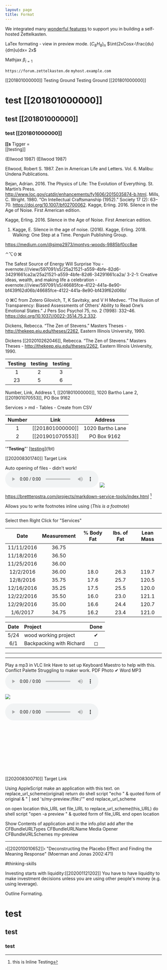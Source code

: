 ```yaml
---
layout: page
title: Format
---
```


We integrated many [wonderful features](thearchive://match/202005021405) to support you in building a self-hosted Zettelkasten. 

LaTex formating - view in preview mode.
$(C_8H_8)_n$
$\int(2xCosx-\frac{du}{dm}u)dx= 2x$

Mathjax
$\beta_{i=1}$

<!--myhost.example.com-->
`https://forum.zettelkasten.de`
`myhost.example.com`

[[201801000000]] Testing Ground
Testing Ground [[201801000000]]

# test [[201801000000]]
## test [[201801000000]]
### test [[201801000000]]

**[[s** Tigger =  
[[testing]]

(Ellwood 1987)
(Ellwood 1987)

Ellwood, Robert S. 1987. Zen in American Life and Letters. Vol. 6. Malibu: Undena Publications.

Bejan, Adrian. 2016. The Physics of Life: The Evolution of Everything. St. Martin’s Press. http://www.loc.gov/catdir/enhancements/fy1606/2015035874-b.html.
Mills, C. Wright. 1980. “On Intellectual Craftsmanship (1952).” Society 17 (2): 63–70. https://doi.org/10.1007/bf02700062.
Kagge, Erling. 2016. Silence in the Age of Noise. First American edition.

Kagge, Erling. 2016. Silence in the Age of Noise. First American edition.
1. Kagge, E. Silence in the age of noise. (2016).
Kagge, Erling. 2018. Walking: One Step at a Time. Penguin Publishing Group.

https://medium.com/@simp2973/montys-woods-9885bf0cc8ae

⌃⌥⇧⌘ 

The Safest Source of Energy Will Surprise You
    - evernote:///view/597091/s5/25a21521-a559-4bfe-82d6-34291661ca2a/25a21521-a559-4bfe-82d6-34291661ca2a/
3-2-1: Creative ideas, wealth, and making life a celebration
    - evernote:///view/597091/s5/46685fce-4122-441a-8e90-bf439f62d06b/46685fce-4122-441a-8e90-bf439f62d06b/


⇧⌘C from Zotero 
Gilovich, T, K Savitsky, and V H Medvec. “The Illusion of Transparency: Biased Assessments of Others’ Ability to Read One’s Emotional States.” J Pers Soc Psychol 75, no. 2 (1998): 332–46. https://doi.org/10.1037//0022-3514.75.2.332.

Dickens, Rebecca. “The Zen of Stevens.” Masters Theses - http://thekeep.eiu.edu/theses/2262, Eastern Illinois University, 1990.

Dickens [[202010262046]], Rebecca. “The Zen of Stevens.” Masters Theses - http://thekeep.eiu.edu/theses/2262, Eastern Illinois University, 1990.



| Testing | testing | testing |  
| :-----: | :-----: | :-----: |  
|    1    |    2    |    3    |  
|   23    |    5    |    6    |  

Number, Link, Address
1, [[201801000000]], 1020 Bartho Lane
2, [[201901070553]], PO Box 9162

Services > md - Tables - Create from CSV

| Number |       Link       |     Address      |
| :----: | :--------------: | :--------------: |
|   1    | [[201801000000]] | 1020 Bartho Lane |
|   2    | [[201901070553]] |   PO Box 9162    |

'"**Testing**"' 
[[testing](!g)](!bt)

[[202008301740]] Target Link

Auto opening of files - didn't work!
![](italss://media/03_3_Women_Walking.mp3)
[](udp:///Users/will/Dropbox/zettelkasten/media/walking.mp3)
![](rtp://07_supernova.mp3)

https://brettterpstra.com/projects/markdown-service-tools/index.html [^7]

Allows you to write footnotes inline using (*This is a footnote*)

--- 
Select then Right Click for "Services"

|    Date    | Measurement | % Body Fat | lbs. of Fat | Lean Mass |
| :--------: | :---------: | :--------: | :---------: | :-------: |
| 11/11/2016 |    36.75    |            |             |           |
| 11/18/2016 |    36.50    |            |             |           |
| 11/25/2016 |    36.00    |            |             |           |
| 12/2/2016  |    36.00    |    18.0    |     26.3    |   119.7   |
| 12/8/2016  |    35.75    |    17.6    |     25.7    |   120.5   |
| 12/16/2016 |    35.25    |    17.5    |     25.5    |   120.0   |
| 12/22/2016 |    35.50    |    16.0    |     23.0    |   121.1   |
| 12/29/2016 |    35.00    |    16.6    |     24.4    |   120.7   |
|  1/6/2017  |    34.75    |    16.2    |     23.4    |   121.0   |


| Date | Project                  | Done |  
| :--: | :----------------------- | :--: |  
| 5/24 | wood working project     |  ✔︎  |  
| 6/1  | Backpacking with Richard |  ◻︎  |    

---


[^7]: this is Inline Testing 

---
Play a mp3 in VLC link
Have to set up Keyboard Maestro to help with this.
Conflict Palette
Struggling to maker work.
PDF
Photo ✔︎
Word
MP3 
![](my-vlc:///Users/will/Dropbox/zettelkasten/media/01_As_Falls_Wichita,_So_Falls_Wichita_Falls.mp3)


![](my-preview:///Users/will/Dropbox/zettelkasten/media/Flower_Child.jpg)

![](my-vlc:///Users/will/Dropbox/zettelkasten/media/06_bliss.mp3)

![](my-PDF:///Users/will/Dropbox/zettelkasten/media/PRIOR_KNOWLEDGE_.pdf)

[[202008300710]] Target Link

Using AppleScript make an application with this text.
on replace_url_scheme(original)
	return do shell script "echo " & quoted form of original & " | sed 's/my-preview:/file:/'"
end replace_url_scheme

on open location this_URL
	set file_URL to replace_url_scheme(this_URL)
	do shell script "open -a preview " & quoted form of file_URL
end open location

Show Contents of application and in the info.plist add after the <dict>
<key>CFBundleURLTypes</key>
	<array>
		<dict>
			<key>CFBundleURLName</key>
			<string>Media Opener</string>
			<key>CFBundleURLSchemes</key>
			<array>
				<string>my-preview</string>
			</array>
		</dict>
	</array>

---
›[[202010010652]]‹
"Deconstructing the Placebo Effect and Finding the Meaning Response" (Moerman and Jonas 2002:471)

#thinking-skills 

Investing starts with liquidity:[[202001121202]] You have to have liquidity to make investment decisions unless you are using other people's money (e.g. using leverage).


Outline Formating.
# test 
## test 
### test 

